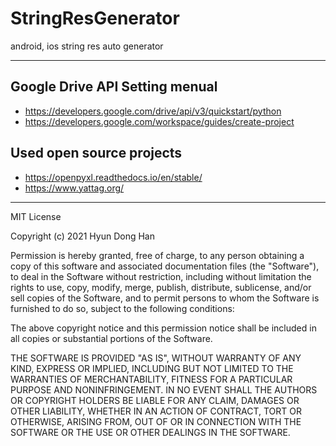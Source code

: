 # StringResGenerator
android, ios string res auto generator

-----

## Google Drive API Setting menual
 - https://developers.google.com/drive/api/v3/quickstart/python
- https://developers.google.com/workspace/guides/create-project


## Used open source projects
- https://openpyxl.readthedocs.io/en/stable/
- https://www.yattag.org/


-----
MIT License

Copyright (c) 2021 Hyun Dong Han

Permission is hereby granted, free of charge, to any person obtaining a copy
of this software and associated documentation files (the "Software"), to deal
in the Software without restriction, including without limitation the rights
to use, copy, modify, merge, publish, distribute, sublicense, and/or sell
copies of the Software, and to permit persons to whom the Software is
furnished to do so, subject to the following conditions:

The above copyright notice and this permission notice shall be included in all
copies or substantial portions of the Software.

THE SOFTWARE IS PROVIDED "AS IS", WITHOUT WARRANTY OF ANY KIND, EXPRESS OR
IMPLIED, INCLUDING BUT NOT LIMITED TO THE WARRANTIES OF MERCHANTABILITY,
FITNESS FOR A PARTICULAR PURPOSE AND NONINFRINGEMENT. IN NO EVENT SHALL THE
AUTHORS OR COPYRIGHT HOLDERS BE LIABLE FOR ANY CLAIM, DAMAGES OR OTHER
LIABILITY, WHETHER IN AN ACTION OF CONTRACT, TORT OR OTHERWISE, ARISING FROM,
OUT OF OR IN CONNECTION WITH THE SOFTWARE OR THE USE OR OTHER DEALINGS IN THE
SOFTWARE.